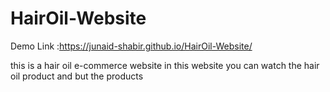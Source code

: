 # HairOil-Website
Demo Link :https://junaid-shabir.github.io/HairOil-Website/

this is a hair oil e-commerce website in this website you can  watch the hair oil product and but the products 
